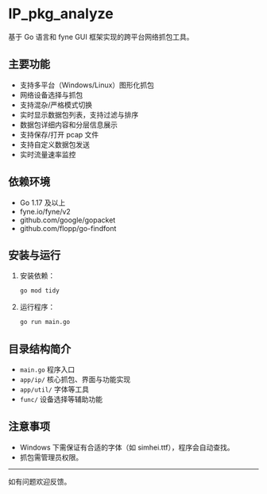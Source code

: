 # IP_pkg_analyze

基于 Go 语言和 fyne GUI 框架实现的跨平台网络抓包工具。

## 主要功能
- 支持多平台（Windows/Linux）图形化抓包
- 网络设备选择与抓包
- 支持混杂/严格模式切换
- 实时显示数据包列表，支持过滤与排序
- 数据包详细内容和分层信息展示
- 支持保存/打开 pcap 文件
- 支持自定义数据包发送
- 实时流量速率监控

## 依赖环境
- Go 1.17 及以上
- fyne.io/fyne/v2
- github.com/google/gopacket
- github.com/flopp/go-findfont

## 安装与运行
1. 安装依赖：
   ```bash
   go mod tidy
   ```
2. 运行程序：
   ```bash
   go run main.go
   ```

## 目录结构简介
- `main.go`         程序入口
- `app/ip/`         核心抓包、界面与功能实现
- `app/util/`       字体等工具
- `func/`           设备选择等辅助功能

## 注意事项
- Windows 下需保证有合适的字体（如 simhei.ttf），程序会自动查找。
- 抓包需管理员权限。

---
如有问题欢迎反馈。
